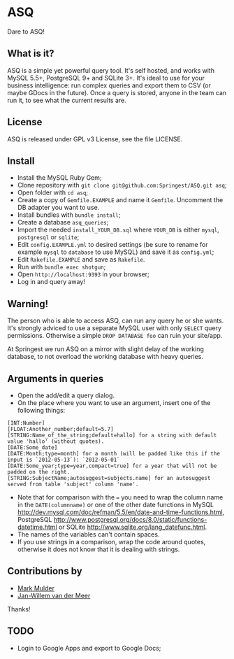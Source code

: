 ASQ
===

Dare to ASQ!

What is it?
-----------

ASQ is a simple yet powerful query tool. It's self hosted, and works with MySQL 5.5+, PostgreSQL 9+ and SQLite 3+. It's ideal to use for your business intelligence: run complex queries and export them to CSV (or maybe GDocs in the future). Once a query is stored, anyone in the team can run it, to see what the current results are.

License
-------

ASQ is released under GPL v3 License, see the file LICENSE.

Install
-------

* Install the MySQL Ruby Gem;
* Clone repository with `git clone git@github.com:Springest/ASQ.git asq`;
* Open folder with `cd asq`;
* Create a copy of `Gemfile.EXAMPLE` and name it `Gemfile`. Uncomment the DB adapter you want to use.
* Install bundles with `bundle install`;
* Create a database `asq_queries`;
* Import the needed `install_YOUR_DB.sql` where `YOUR_DB` is either `mysql`, `postgresql` or `sqlite`;
* Edit `config.EXAMPLE.yml` to desired settings (be sure to rename for example `mysql` to `database` to use MySQL) and save it as `config.yml`;
* Edit `Rakefile.EXAMPLE` and save as `Rakefile`.
* Run with `bundle exec shotgun`;
* Open `http://localhost:9393` in your browser;
* Log in and query away!

Warning!
--------

The person who is able to access ASQ, can run any query he or she wants. It's strongly adviced to use a separate MySQL user with only `SELECT` query permissions. Otherwise a simple `DROP DATABASE foo` can ruin your site/app.

At Springest we run ASQ on a mirror with slight delay of the working database, to not overload the working database with heavy queries.

Arguments in queries
--------------------
* Open the add/edit a query dialog.
* On the place where you want to use an argument, insert one of the following things:

```
[INT:Number]
[FLOAT:Another_number;default=5.7]
[STRING:Name_of_the_string;default=hallo] for a string with default value 'hallo' (without quotes).
[DATE:Some_date]
[DATE:Month;type=month] for a month (will be padded like this if the input is `2012-05-13`): `2012-05-01`
[DATE:Some_year;type=year,compact=true] for a year that will not be padded on the right.
[STRING:SubjectName;autosuggest=subjects.name] for an autosuggest served from table 'subject' column 'name'.
```

* Note that for comparison with the `=` you need to wrap the column name in the `DATE(columnname)` or one of the other date functions in MySQL <http://dev.mysql.com/doc/refman/5.5/en/date-and-time-functions.html>, PostgreSQL <http://www.postgresql.org/docs/8.0/static/functions-datetime.html> or SQLite <http://www.sqlite.org/lang_datefunc.html>.
* The names of the variables can't contain spaces.
* If you use strings in a comparison, wrap the code around quotes, otherwise it does not know that it is dealing with strings.

Contributions by
----------------
* [Mark Mulder](https://github.com/bittersweet)
* [Jan-Willem van der Meer](https://github.com/jewilmeer)

Thanks!

TODO
----
* Login to Google Apps and export to Google Docs;
